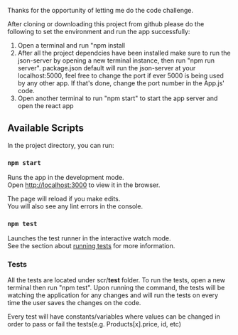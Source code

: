 Thanks for the opportunity of letting me do the code challenge. 

After cloning or downloading this project from github please do the following to set the environment and run the app successfully:

1. Open a terminal and run "npm install
2. After all the project dependcies have been installed make sure to run the json-server by opening a new terminal instance, then run "npm run server". package.json default will run the json-server at your localhost:5000, feel free to change the port if ever 5000 is being used by any other app. If that's done, change the port number in the App.js' code.
3. Open another terminal to run "npm start" to start the app server and open the react app

## Available Scripts

In the project directory, you can run:

### `npm start`

Runs the app in the development mode.\
Open [http://localhost:3000](http://localhost:3000) to view it in the browser.

The page will reload if you make edits.\
You will also see any lint errors in the console.

### `npm test`

Launches the test runner in the interactive watch mode.\
See the section about [running tests](https://facebook.github.io/create-react-app/docs/running-tests) for more information.

### Tests

All the tests are located under scr/__test__ folder. To run the tests, open a new terminal then run "npm test". Upon running the command, the tests will be watching the application for any changes and will run the tests on every time the user saves the changes on the code.

Every test will have constants/variables where values can be changed in order to pass or fail the tests(e.g. Products[x].price, id, etc)


